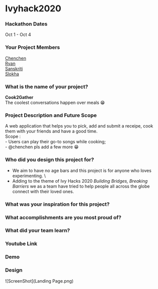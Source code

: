# Ivyhack2020

### Hackathon Dates
Oct 1 - Oct 4
### Your Project Members
[Chenchen](https://github.com/chenchenlu) \
[Ryan](https://github.com/ryrytio) \
[Sanskriti](https://github.com/sanskritisukkal) \
[Slokha](https://github.com/slokhaiyer) 
### What is the name of your project?    
 **Cook2Gather** \
  The coolest conversations happen over meals :grin:
### Project Description and Future Scope
  A web application that helps you to pick, add and submit a receipe, cook them with your friends and have a good time. \
  Scope : \
             - Users can play their go-to songs while cooking; \
             -  @chenchen pls add a few more :grin:
### Who did you design this project for?
  - We aim to have no age bars and this project is for anyone who loves experimenting. \
  - Adding to the theme of Ivy Hacks 2020 *Building Bridges, Breaking Barriers* we as a team have tried to help people all across the globe connect with their loved ones.
  
### What was your inspiration for this project?


### What accomplishments are you most proud of?



### What did your team learn?

### Youtube Link

### Demo

### Design
![ScreenShot](Landing Page.png)
